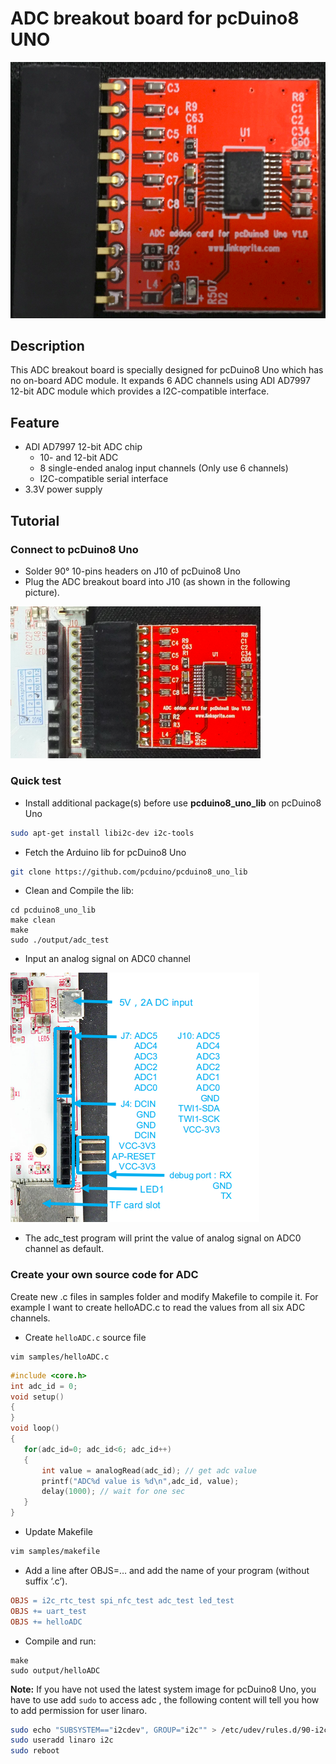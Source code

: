 # ADC breakout board for pcDuino8 UNO
![](../images/adc-module.png)

## Description
This ADC breakout board is specially designed for pcDuino8 Uno which has no on-board ADC module. It expands 6 ADC channels using ADI AD7997 12-bit ADC module which provides a I2C-compatible interface.

## Feature
* ADI AD7997 12-bit ADC chip
  - 10- and 12-bit ADC
  - 8 single-ended analog input channels (Only use 6 channels)
  - I2C-compatible serial interface
* 3.3V power supply

## Tutorial

### Connect to pcDuino8 Uno
* Solder 90° 10-pins headers on J10 of pcDuino8 Uno
* Plug the ADC breakout board into J10 (as shown in the following picture).

<img src="../images/adc-mount.png" title="adc-mount" width=400>

### Quick test
* Install additional package(s) before use **pcduino8_uno_lib** on pcDuino8 Uno
```bash
sudo apt-get install libi2c-dev i2c-tools
```
* Fetch the Arduino lib for pcDuino8 Uno

```bash
git clone https://github.com/pcduino/pcduino8_uno_lib
```
* Clean and Compile the lib:
```
cd pcduino8_uno_lib
make clean
make
sudo ./output/adc_test
```
* Input an analog signal on ADC0 channel

![](../images/p8-j10.png)

* The adc_test program will print the value of analog signal on ADC0 channel as default.

### Create your own source code for ADC
Create new .c files in samples folder and modify Makefile to compile it. For example I want to create helloADC.c to read the values from all six ADC channels.
* Create `helloADC.c` source file
```
vim samples/helloADC.c
```

```c
#include <core.h>
int adc_id = 0;
void setup()
{
}
void loop()
{
   for(adc_id=0; adc_id<6; adc_id++)
   {
       int value = analogRead(adc_id); // get adc value
       printf("ADC%d value is %d\n",adc_id, value);
       delay(1000); // wait for one sec
   }
}
```
* Update Makefile
```bash
vim samples/makefile
```
* Add a line after OBJS=… and add the name of your program (without suffix ‘.c’).
```makefile
OBJS = i2c_rtc_test spi_nfc_test adc_test led_test
OBJS += uart_test
OBJS += helloADC
```
* Compile and run:
```
make
sudo output/helloADC
```
**Note:** If you have not used the latest system image for pcDuino8 Uno, you have to use add `sudo` to access adc , the following content will tell you how to add permission for user linaro.
```bash
sudo echo "SUBSYSTEM=="i2cdev", GROUP="i2c"" > /etc/udev/rules.d/90-i2c.rules
sudo useradd linaro i2c
sudo reboot
```
